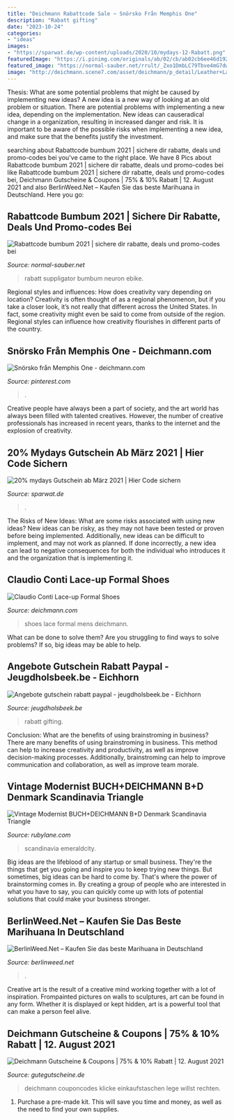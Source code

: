 ```yaml
---
title: "Deichmann Rabattcode Sale ~ Snörsko Från Memphis One"
description: "Rabatt gifting"
date: "2023-10-24"
categories:
- "ideas"
images:
- "https://sparwat.de/wp-content/uploads/2020/10/mydays-12-Rabatt.png"
featuredImage: "https://i.pinimg.com/originals/ab/02/cb/ab02cb6ee46d1921019f5067c199c52f.jpg"
featured_image: "https://normal-sauber.net/rrult/_Zxo1DmbLC79Tbve4mG7dwHaEK.jpg"
image: "http://deichmann.scene7.com/asset/deichmann/p_detail/Leather+Lace-up+Formal+Shoes+in+Black++Deichmann--884142_P.png?defaultImage=default_dsd"
---
```



Thesis: What are some potential problems that might be caused by implementing new ideas?
A new idea is a new way of looking at an old problem or situation. There are potential problems with implementing a new idea, depending on the implementation. New ideas can causeradical change in a organization, resulting in increased danger and risk. It is important to be aware of the possible risks when implementing a new idea, and make sure that the benefits justify the investment.

	

		
searching about Rabattcode bumbum 2021 | sichere dir rabatte, deals und promo-codes bei you've came to the right place. We have 8 Pics about Rabattcode bumbum 2021 | sichere dir rabatte, deals und promo-codes bei like Rabattcode bumbum 2021 | sichere dir rabatte, deals und promo-codes bei, Deichmann Gutscheine &amp; Coupons | 75% &amp; 10% Rabatt | 12. August 2021 and also BerlinWeed.Net – Kaufen Sie das beste Marihuana in Deutschland. Here you go:
		
    
## Rabattcode Bumbum 2021 | Sichere Dir Rabatte, Deals Und Promo-codes Bei

<img loading=lazy src="https://normal-sauber.net/rrult/_Zxo1DmbLC79Tbve4mG7dwHaEK.jpg" onerror="this.onerror=null;this.src='https://tse2.mm.bing.net/th?id=OIP.5yVz2H_SQlMtrHkNYhi3gAAAAA&amp;pid=15.1';" alt="Rabattcode bumbum 2021 | sichere dir rabatte, deals und promo-codes bei">

_Source: normal-sauber.net_

>rabatt suppligator bumbum neuron ebike. 

	

Regional styles and influences: How does creativity vary depending on location?
Creativity is often thought of as a regional phenomenon, but if you take a closer look, it’s not really that different across the United States. In fact, some creativity might even be said to come from outside of the region. Regional styles can influence how creativity flourishes in different parts of the country.

    
## Snörsko Från Memphis One - Deichmann.com

<img loading=lazy src="https://i.pinimg.com/originals/ab/02/cb/ab02cb6ee46d1921019f5067c199c52f.jpg" onerror="this.onerror=null;this.src='https://tse3.mm.bing.net/th?id=OIP.ITHy85OqmHyN9cdV65ncCAAAAA&amp;pid=15.1';" alt="Snörsko från Memphis One - deichmann.com">

_Source: pinterest.com_

>. 

	

Creative people have always been a part of society, and the art world has always been filled with talented creatives. However, the number of creative professionals has increased in recent years, thanks to the internet and the explosion of creativity.

    
## 20% Mydays Gutschein Ab März 2021 | Hier Code Sichern

<img loading=lazy src="https://sparwat.de/wp-content/uploads/2020/10/mydays-12-Rabatt.png" onerror="this.onerror=null;this.src='https://tse2.mm.bing.net/th?id=OIP.i3PEw9p_oc8dfyKCGZQhqQAAAA&amp;pid=15.1';" alt="20% mydays Gutschein ab März 2021 | Hier Code sichern">

_Source: sparwat.de_

>. 

	

The Risks of New Ideas: What are some risks associated with using new ideas?
New ideas can be risky, as they may not have been tested or proven before being implemented. Additionally, new ideas can be difficult to implement, and may not work as planned. If done incorrectly, a new idea can lead to negative consequences for both the individual who introduces it and the organization that is implementing it.

    
## Claudio Conti Lace-up Formal Shoes

<img loading=lazy src="http://deichmann.scene7.com/asset/deichmann/p_detail/Leather+Lace-up+Formal+Shoes+in+Black++Deichmann--884142_P.png?defaultImage=default_dsd" onerror="this.onerror=null;this.src='https://tse4.mm.bing.net/th?id=OIP.aOrZTfdkVJ5Kj4YA1NILAgHaGx&amp;pid=15.1';" alt="Claudio Conti Lace-up Formal Shoes">

_Source: deichmann.com_

>shoes lace formal mens deichmann. 

	

What can be done to solve them?
Are you struggling to find ways to solve problems? If so, big ideas may be able to help.

    
## Angebote Gutschein Rabatt Paypal - Jeugdholsbeek.be - Eichhorn

<img loading=lazy src="https://shershegoes.com/wp-content/uploads/Sephora-VIB-Sale-2017-promo-code.jpg" onerror="this.onerror=null;this.src='https://tse1.mm.bing.net/th?id=OIP.zvIusI96RdcoR6pko_MUuAHaHn&amp;pid=15.1';" alt="Angebote gutschein rabatt paypal - jeugdholsbeek.be - Eichhorn">

_Source: jeugdholsbeek.be_

>rabatt gifting. 

	

Conclusion: What are the benefits of using brainstroming in business?
There are many benefits of using brainstroming in business. This method can help to increase creativity and productivity, as well as improve decision-making processes. Additionally, brainstroming can help to improve communication and collaboration, as well as improve team morale.

    
## Vintage Modernist BUCH+DEICHMANN B+D Denmark Scandinavia Triangle

<img loading=lazy src="https://cdn0.rubylane.com/_pod/item/1388462/A968017/Vintage-Modernist-BUCHx2bDEICHMANN-Bx2bD-Denmark-Scandinavia-full-4-2048-55-f.jpg" onerror="this.onerror=null;this.src='https://tse2.mm.bing.net/th?id=OIP.ksjCTJlFzrTzpoLELlyf9gHaED&amp;pid=15.1';" alt="Vintage Modernist BUCH+DEICHMANN B+D Denmark Scandinavia Triangle">

_Source: rubylane.com_

>scandinavia emeraldcity. 

	

Big ideas are the lifeblood of any startup or small business. They're the things that get you going and inspire you to keep trying new things. But sometimes, big ideas can be hard to come by. That's where the power of brainstorming comes in. By creating a group of people who are interested in what you have to say, you can quickly come up with lots of potential solutions that could make your business stronger.

    
## BerlinWeed.Net – Kaufen Sie Das Beste Marihuana In Deutschland

<img loading=lazy src="https://comprarmarihuanamadrid.com/ger/wp-content/uploads/2020/09/20200616_154956-768x1024.jpg" onerror="this.onerror=null;this.src='https://tse4.mm.bing.net/th?id=OIP.VjXsVCExi_sSH8CSGaLlkAHaJ4&amp;pid=15.1';" alt="BerlinWeed.Net – Kaufen Sie das beste Marihuana in Deutschland">

_Source: berlinweed.net_

>. 

	

Creative art is the result of a creative mind working together with a lot of inspiration. Frompainted pictures on walls to sculptures, art can be found in any form. Whether it is displayed or kept hidden, art is a powerful tool that can make a person feel alive.

    
## Deichmann Gutscheine &amp; Coupons | 75% &amp; 10% Rabatt | 12. August 2021

<img loading=lazy src="https://www.gutegutscheine.de/assets/persist/cache/unfiltered/persist/images/logos/4-einl-sen-eines-couponcodes-bei-deichmann.png" onerror="this.onerror=null;this.src='https://tse4.mm.bing.net/th?id=OIP.xc0f0_POtIgmTqUvT3_ECQHaDx&amp;pid=15.1';" alt="Deichmann Gutscheine &amp; Coupons | 75% &amp; 10% Rabatt | 12. August 2021">

_Source: gutegutscheine.de_

>deichmann couponcodes klicke einkaufstaschen lege willst rechten. 

	

1. Purchase a pre-made kit. This will save you time and money, as well as the need to find your own supplies.


